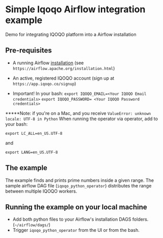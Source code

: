 # Simple Iqoqo Airflow integration example
Demo for integrating IQOQO platform into a Airflow installation

## Pre-requisites
- A running Airflow [installation](https://airflow.apache.org/installation.html) (see `https://airflow.apache.org/installation.html`)
- An active, registered IQOQO account (sign up at `https://app.iqoqo.co/signup`)

- Important! In your bash:
`export IQOQO_EMAIL=<Your IQOQO Email credentials>`
`export IQOQO_PASSWORD= <Your IQOQO Password credentials>`

*****Note: if you're on a Mac, and you receive 
`ValueError: unknown locale: UTF-8 in Python`
When running the operator via operator, add to your bash:

`export LC_ALL=en_US.UTF-8`

and

`export LANG=en_US.UTF-8`

## The example
The example finds and prints prime numbers inside a given range.
The sample airflow DAG file (`iqoqo_python_operator`) distributes the range between multiple IQOQO workers.

## Running the example on your local machine
- Add both python files to your Airflow's installation DAGS folders. (`~/airflow/dags/`)
- Trigger `iqoqo_python_operator` from the UI or from the bash.
 
 
 